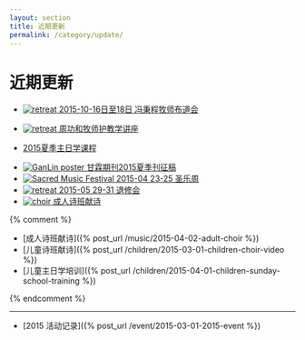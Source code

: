 ```yaml
---
layout: section
title: 近期更新
permalink: /category/update/
---
```


近期更新 
=========

* <a href="{% post_url /message/2015-10-18-20151018_Feng %}">
  <img src="{{ site.media_url }}image/message_1.jpg"
        alt="retreat" class="img-thumbnail thumbnail-size"/> 
    2015-10-16日至18日 冯秉程牧师布道会
   </a>

* <a href="{% post_url /sundayschool/2015-08-15-chou %}"><img src="{{ site.media_url }}image/message_1.jpg"
        alt="retreat" class="img-thumbnail thumbnail-size"/>  周功和牧师护教学讲座 </a>
 * <a href="{% post_url /sundayschool/2015-06-01-sunday-school-2015-summer %}"> 2015夏季主日学课程  </a>
 * <a href="{{site.media_url}}/doc/ganlin/GanLin_2015_poster.pdf">
        <img src="{{site.media_url}}/event/2015/20150615_ganlin.png"
        alt="GanLin poster" class="img-thumbnail thumbnail-size">
        甘霖期刊2015夏季刊征稿
   </a>
 
 * <a href="{% post_url /event/2015-04-23-sacred-music-festival %}">
           <img src="{{site.media_url}}/event/2015/20150423_music_festival.png"
           alt="Sacred Music Festival" class="img-thumbnail thumbnail-size">
   2015-04 23-25 圣乐周
   </a>
   
 * <a href="{{site.media_url}}/doc/retreat/2015_retreat_flyer.pdf">
      <img src="{{site.media_url}}/event/2015/20150529_retreat.png"
        alt="retreat" class="img-thumbnail thumbnail-size"> 
   2015-05 29-31 退修会     
        </a>
        
 * <a href="{% post_url /music/2015-04-02-adult-choir %}">
    <img src="http://media.wcec-home.org/image/piano_1.jpg" 
        alt="choir" class="img-thumbnail thumbnail-size"> 
      成人诗班献诗
    </a>
{% comment %}

 * [成人诗班献诗]({% post_url /music/2015-04-02-adult-choir %})
 * [儿童诗班献诗]({% post_url /children/2015-03-01-children-choir-video %})
 * [儿童主日学培训]({% post_url /children/2015-04-01-children-sunday-school-training %})

{% endcomment %}

----

 * [2015 活动记录]({% post_url /event/2015-03-01-2015-event %})

